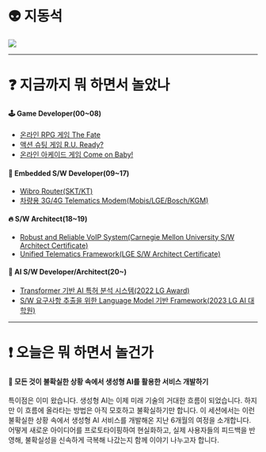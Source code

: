 # 👽 지동석
![](https://github-readme-stats.vercel.app/api/top-langs/?username=chorockuin&layout=donut&show_icons=true&theme=transparent&hide_border=true&count_private=true)   

---
# ❓ 지금까지 뭐 하면서 놀았나
#### 🕹 Game Developer(00~08)
- [온라인 RPG 게임 The Fate](https://www.youtube.com/watch?v=1OmIMfuRq2w&t=618s)
- [액션 슈팅 게임 R.U. Ready?](https://www.gamemeca.com/view.php?gid=118686)
- [온라인 아케이드 게임 Come on Baby!](https://www.youtube.com/watch?v=zKMKWA829wc)

#### 📱 Embedded S/W Developer(09~17)
- [Wibro Router(SKT/KT)](https://www.koit.co.kr/news/articleView.html?idxno=33996)
- [차량용 3G/4G Telematics Modem(Mobis/LGE/Bosch/KGM)](https://news.lginnotek.com/1178)

#### 🔥 S/W Architect(18~19)
- [Robust and Reliable VoIP System(Carnegie Mellon University S/W Architect Certificate)](https://insights.sei.cmu.edu/credentials/sei-software-architecture-professional-certificate/)
- [Unified Telematics Framework(LGE S/W Architect Certificate)](https://www.youtube.com/playlist?list=PLgqm0A83muLMu3gSIh4twNYD6hizLXnxP)

#### 🧠 AI S/W Developer/Architect(20~)
- [Transformer 기반 AI 특허 분석 시스템(2022 LG Award)](https://www.aitimes.kr/news/articleView.html?idxno=20714)
- [S/W 요구사항 추출을 위한 Language Model 기반 Framework(2023 LG AI 대학원)](https://www.lgresearch.ai/news/view?seq=403)

---
# ❗ 오늘은 뭐 하면서 놀건가

#### 🔑 모든 것이 불확실한 상황 속에서 생성형 AI를 활용한 서비스 개발하기
특이점은 이미 왔습니다. 생성형 AI는 이제 미래 기술의 거대한 흐름이 되었습니다. 하지만 이 흐름에 올라타는 방법은 아직 모호하고 불확실하기만 합니다. 이 세션에서는 이런 불확실한 상황 속에서 생성형 AI 서비스를 개발해온 지난 6개월의 여정을 소개합니다. 어떻게 새로운 아이디어를 프로토타이핑하여 현실화하고, 실제 사용자들의 피드백을 반영해, 불확실성을 신속하게 극복해 나갔는지 함께 이야기 나누고자 합니다.
